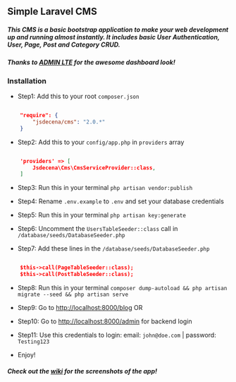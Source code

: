 ## Simple Laravel CMS

##### This CMS is a basic bootstrap application to make your web development up and running almost instantly. It includes basic User Authentication, User, Page, Post and Category CRUD. 

##### Thanks to [ADMIN LTE](https://almsaeedstudio.com/preview) for the awesome dashboard look!

### Installation

- Step1: Add this to your root `composer.json`

```json

	"require": {
	    "jsdecena/cms": "2.0.*"
	}

```

- Step2: Add this to your `config/app.php` in `providers` array

```json

	'providers' => [
	    Jsdecena\Cms\CmsServiceProvider::class,
	]

```

- Step3: Run this in your terminal `php artisan vendor:publish`

- Step4: Rename `.env.example` to `.env` and set your database credentials

- Step5: Run this in your terminal `php artisan key:generate`

- Step6: Uncomment the `UsersTableSeeder::class` call in `/database/seeds/DatabaseSeeder.php`

- Step7: Add these lines in the `/database/seeds/DatabaseSeeder.php`

```json

    $this->call(PageTableSeeder::class);
    $this->call(PostTableSeeder::class);

```

- Step8: Run this in your terminal `composer dump-autoload && php artisan migrate --seed && php artisan serve`

- Step9: Go to [http://localhost:8000/blog](http://localhost:8000/blog) OR

- Step10: Go to [http://localhost:8000/admin](http://localhost:8000/admin) for backend login

- Step11: Use this credentials to login: email: `john@doe.com` | password: `Testing123`

- Enjoy!


##### Check out the [wiki](https://github.com/jsdecena/cms/wiki) for the screenshots of the app!